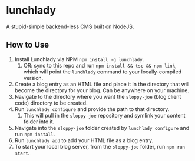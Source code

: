 # lunchlady
A stupid-simple backend-less CMS built on NodeJS.

## How to Use
1. Install Lunchlady via NPM `npm install -g lunchlady`.
   1. OR: sync to this repo and run `npm install && tsc && npm link`, which will point the `lunchlady` command to your locally-compiled version.
2. Create a blog entry as an HTML file and place it in the directory that will become the directory for your blog.  Can be anywhere on your machine.
3. Navigate to the directory where you want the `sloppy-joe` (blog client code) directory to be created.
4. Run `lunchlady configure` and provide the path to that directory.
   1. This will pull in the `sloppy-joe` repository and symlink your content folder into it.
5. Navigate into the `sloppy-joe` folder created by `lunchlady configure` and run `npm install`.
6. Run `lunchlady add` to add your HTML file as a blog entry.
7. To start your local blog server, from the `sloppy-joe` folder, run `npm run start`.